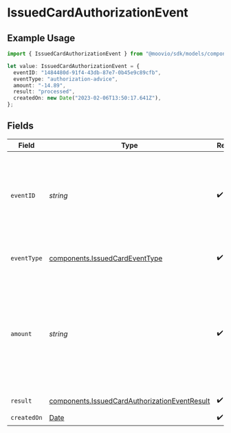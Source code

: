# IssuedCardAuthorizationEvent

## Example Usage

```typescript
import { IssuedCardAuthorizationEvent } from "@moovio/sdk/models/components";

let value: IssuedCardAuthorizationEvent = {
  eventID: "1484480d-91f4-43db-87e7-0b45e9c89cfb",
  eventType: "authorization-advice",
  amount: "-14.89",
  result: "processed",
  createdOn: new Date("2023-02-06T13:50:17.641Z"),
};
```

## Fields

| Field                                                                                                                                             | Type                                                                                                                                              | Required                                                                                                                                          | Description                                                                                                                                       | Example                                                                                                                                           |
| ------------------------------------------------------------------------------------------------------------------------------------------------- | ------------------------------------------------------------------------------------------------------------------------------------------------- | ------------------------------------------------------------------------------------------------------------------------------------------------- | ------------------------------------------------------------------------------------------------------------------------------------------------- | ------------------------------------------------------------------------------------------------------------------------------------------------- |
| `eventID`                                                                                                                                         | *string*                                                                                                                                          | :heavy_check_mark:                                                                                                                                | The identifier for this event. Use the `eventType` field to determine what resource is identified by this ID (`authorization`, `reversal`, etc.). |                                                                                                                                                   |
| `eventType`                                                                                                                                       | [components.IssuedCardEventType](../../models/components/issuedcardeventtype.md)                                                                  | :heavy_check_mark:                                                                                                                                | The type of event that occurred on the card.                                                                                                      |                                                                                                                                                   |
| `amount`                                                                                                                                          | *string*                                                                                                                                          | :heavy_check_mark:                                                                                                                                | A decimal-formatted numerical string that represents up to 2 decimal place precision. In USD for example, 12.34 is $12.34 and 0.99 is $0.99.      | -14.89                                                                                                                                            |
| `result`                                                                                                                                          | [components.IssuedCardAuthorizationEventResult](../../models/components/issuedcardauthorizationeventresult.md)                                    | :heavy_check_mark:                                                                                                                                | The result of an event.                                                                                                                           |                                                                                                                                                   |
| `createdOn`                                                                                                                                       | [Date](https://developer.mozilla.org/en-US/docs/Web/JavaScript/Reference/Global_Objects/Date)                                                     | :heavy_check_mark:                                                                                                                                | N/A                                                                                                                                               |                                                                                                                                                   |